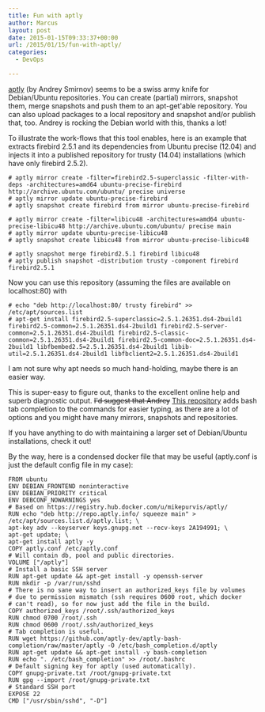 ```yaml
---
title: Fun with aptly
author: Marcus
layout: post
date: 2015-01-15T09:33:37+00:00
url: /2015/01/15/fun-with-aptly/
categories:
  - DevOps

---
```

[aptly][1] (by Andrey Smirnov) seems to be a swiss army knife for Debian/Ubuntu repositories. You can create (partial) mirrors, snapshot them, merge snapshots and push them to an apt-get'able repository. You can also upload packages to a local repository and snapshot and/or publish that, too. Andrey is rocking the Debian world with this, thanks a lot!

To illustrate the work-flows that this tool enables, here is an example that extracts firebird 2.5.1 and its dependencies from Ubuntu precise (12.04) and injects it into a published repository for trusty (14.04) installations (which have only firebird 2.5.2).

```
# aptly mirror create -filter=firebird2.5-superclassic -filter-with-deps -architectures=amd64 ubuntu-precise-firebird http://archive.ubuntu.com/ubuntu/ precise universe
# aptly mirror update ubuntu-precise-firebird
# aptly snapshot create firebird from mirror ubuntu-precise-firebird

# aptly mirror create -filter=libicu48 -architectures=amd64 ubuntu-precise-libicu48 http://archive.ubuntu.com/ubuntu/ precise main
# aptly mirror update ubuntu-precise-libicu48
# aptly snapshot create libicu48 from mirror ubuntu-precise-libicu48

# aptly snapshot merge firebird2.5.1 firebird libicu48
# aptly publish snapshot -distribution trusty -component firebird firebird2.5.1
```

Now you can use this repository (assuming the files are available on localhost:80) with

```
# echo "deb http://localhost:80/ trusty firebird" >> /etc/apt/sources.list
# apt-get install firebird2.5-superclassic=2.5.1.26351.ds4-2build1 firebird2.5-common=2.5.1.26351.ds4-2build1 firebird2.5-server-common=2.5.1.26351.ds4-2build1 firebird2.5-classic-common=2.5.1.26351.ds4-2build1 firebird2.5-common-doc=2.5.1.26351.ds4-2build1 libfbembed2.5=2.5.1.26351.ds4-2build1 libib-util=2.5.1.26351.ds4-2build1 libfbclient2=2.5.1.26351.ds4-2build1
```

I am not sure why apt needs so much hand-holding, maybe there is an easier way.

This is super-easy to figure out, thanks to the excellent online help and superb diagnostic output. <s>I'd suggest that Andrey</s> [This repository][2] adds bash tab completion to the commands for easier typing, as there are a lot of options and you might have many mirrors, snapshots and repositories.

If you have anything to do with maintaining a larger set of Debian/Ubuntu installations, check it out!

By the way, here is a condensed docker file that may be useful (aptly.conf is just the default config file in my case):

```
FROM ubuntu
ENV DEBIAN_FRONTEND noninteractive
ENV DEBIAN_PRIORITY critical
ENV DEBCONF_NOWARNINGS yes
# Based on https://registry.hub.docker.com/u/mikepurvis/aptly/
RUN echo "deb http://repo.aptly.info/ squeeze main" > /etc/apt/sources.list.d/aptly.list; \
apt-key adv --keyserver keys.gnupg.net --recv-keys 2A194991; \
apt-get update; \
apt-get install aptly -y
COPY aptly.conf /etc/aptly.conf
# Will contain db, pool and public directories.
VOLUME ["/aptly"]
# Install a basic SSH server
RUN apt-get update && apt-get install -y openssh-server
RUN mkdir -p /var/run/sshd
# There is no sane way to insert an authorized_keys file by volumes
# due to permission mismatch (ssh requires 0600 root, which docker
# can't read), so for now just add the file in the build.
COPY authorized_keys /root/.ssh/authorized_keys
RUN chmod 0700 /root/.ssh
RUN chmod 0600 /root/.ssh/authorized_keys
# Tab completion is useful.
RUN wget https://github.com/aptly-dev/aptly-bash-completion/raw/master/aptly -O /etc/bash_completion.d/aptly
RUN apt-get update && apt-get install -y bash-completion
RUN echo ". /etc/bash_completion" >> /root/.bashrc
# Default signing key for aptly (used automatically).
COPY gnupg-private.txt /root/gnupg-private.txt
RUN gpg --import /root/gnupg-private.txt
# Standard SSH port
EXPOSE 22
CMD ["/usr/sbin/sshd", "-D"]
```

 [1]: http://www.aptly.info/
 [2]: https://github.com/aptly-dev/aptly-bash-completion